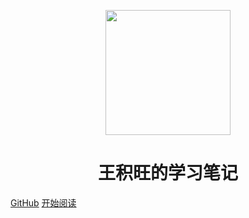 <p align="center">
<img src="https://cdn.jsdelivr.net/gh/wangjiwang/MyPictures@master/data/6x35qz-loo5ojw6jn-lg.jpg" width="200" height="200"/>
</p>
<h1 align="center">王积旺的学习笔记</h1>


[GitHub](https://github.com/wangjiwang/Johnny_docs)
[开始阅读](#王积旺的学习笔记)




